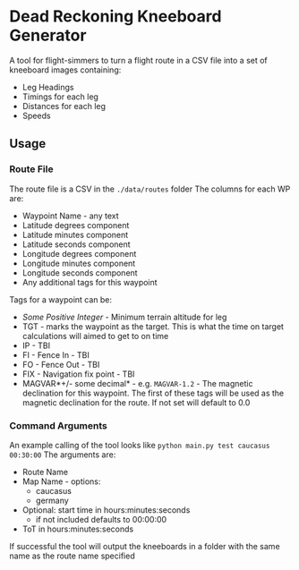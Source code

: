 # Dead Reckoning Kneeboard Generator

A tool for flight-simmers to turn a flight route in a CSV file into a set of kneeboard images containing:
- Leg Headings
- Timings for each leg
- Distances for each leg
- Speeds

## Usage
### Route File
The route file is a CSV in the `./data/routes` folder
The columns for each WP are:
- Waypoint Name - any text
- Latitude degrees component
- Latitude minutes component
- Latitude seconds component
- Longitude degrees component
- Longitude minutes component
- Longitude seconds component
- Any additional tags for this waypoint

Tags for a waypoint can be:
- *Some Positive Integer* - Minimum terrain altitude for leg
- TGT - marks the waypoint as the target. This is what the time on target calculations will aimed to get to on time
- IP - TBI
- FI - Fence In - TBI
- FO - Fence Out - TBI
- FIX - Navigation fix point - TBI
- MAGVAR*+/- some decimal* - e.g. `MAGVAR-1.2` - The magnetic declination for this waypoint.
    The first of these tags will be used as the magnetic declination for the route. If not set will default to 0.0

### Command Arguments
An example calling of the tool looks like `python main.py test caucasus 00:30:00`
The arguments are:
- Route Name
- Map Name - options:
    - caucasus
    - germany
- Optional: start time in hours:minutes:seconds
    - if not included defaults to 00:00:00
- ToT in hours:minutes:seconds

If successful the tool will output the kneeboards in a folder with the same name as the route name specified